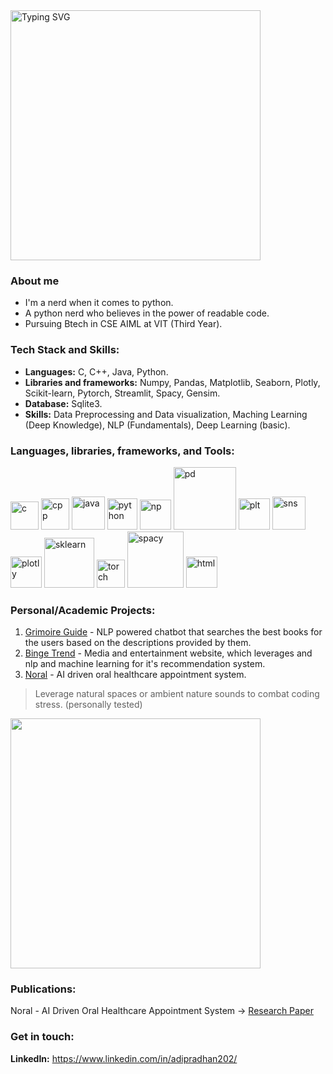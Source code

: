 <img src="https://readme-typing-svg.demolab.com?font=Fira+Code&pause=1000&width=435&lines=Hello+%3A);I'm+Aditya+Pradhan" alt="Typing SVG" width="400"/>

### About me
* I'm a nerd when it comes to python.
* A python nerd who believes in the power of readable code.
* Pursuing Btech in CSE AIML at VIT (Third Year).

### Tech Stack and Skills:
* **Languages:** C, C++, Java, Python.
* **Libraries and frameworks:** Numpy, Pandas, Matplotlib, Seaborn, Plotly, Scikit-learn, Pytorch, Streamlit, Spacy, Gensim.
* **Database:** Sqlite3.
* **Skills:** Data Preprocessing and Data visualization, Maching Learning (Deep Knowledge), NLP (Fundamentals), Deep Learning (basic).

### Languages, libraries, frameworks, and Tools:
<div>
    <img src="https://upload.wikimedia.org/wikipedia/commons/1/19/C_Logo.png" alt="c" width="45">
    <img src="https://cdn.pixabay.com/photo/2021/12/06/13/38/c-6850391_1280.png" alt="cpp" width="45" height="50">
    <img src="https://images.icon-icons.com/1381/PNG/512/java_93883.png" alt="java" width="53">
    <img src="https://images.icon-icons.com/2699/PNG/512/python_logo_icon_168886.png" alt="python" width="48" height="50">
    <img src="https://www.projectkalki.com/assets/logo3.png" alt="np" width="50" height="48">
    <img src="https://media.licdn.com/dms/image/v2/D4D12AQEKIdttVBh55Q/article-cover_image-shrink_600_2000/article-cover_image-shrink_600_2000/0/1688538106780?e=2147483647&v=beta&t=eVjzQcwwmOGP7qHFjTWvyON1z44CTHHhfSAMBPFZ0a0" alt="pd" width="100">
    <img src="https://upload.wikimedia.org/wikipedia/commons/thumb/0/01/Created_with_Matplotlib-logo.svg/2048px-Created_with_Matplotlib-logo.svg.png" alt="plt" width="50">
    <img src="https://user-images.githubusercontent.com/315810/92159303-30d41100-edfb-11ea-8107-1c5352202571.png" alt="sns" width="53">
    <img src="https://avatars.githubusercontent.com/u/5997976?v=4" alt="plotly" width="50">
    <img src="https://upload.wikimedia.org/wikipedia/commons/0/05/Scikit_learn_logo_small.svg" alt="sklearn" width="80">
    <img src="https://cdn.creazilla.com/icons/3254256/pytorch-icon-size_256.png" alt="torch" width="45">
    <img src="https://qualifylearn.com/wp-content/uploads/2024/11/spaCy-logo.png" alt="spacy" width="90">
    <img src="https://cdn1.iconfinder.com/data/icons/programing-development-7/24/html_html5_web_programing_developer-512.png" alt="html" width="50">
</div>


### Personal/Academic Projects:
1. [Grimoire Guide](https://github.com/adityapradhan202/Grimoire-Guide) - NLP powered chatbot that searches the best books for the users based on the descriptions provided by them.
2. [Binge Trend](https://github.com/adityapradhan202/Binge-Trend) - Media and entertainment website, which leverages and nlp and machine learning for it's recommendation system.
3. [Noral](https://github.com/adityapradhan202/Noral) - AI driven oral healthcare appointment system.

> Leverage natural spaces or ambient nature sounds to combat coding stress. (personally tested) 

<img src="https://giffiles.alphacoders.com/105/105224.gif" width="400">


### Publications:
Noral - AI Driven Oral Healthcare Appointment System -> [Research Paper](https://ijircce.com/admin/main/storage/app/pdf/7rUnXm1zcnu4s05s07tYOWFS5XqLAnj3H2MgEP1P.pdf)

### Get in touch:
**LinkedIn:** https://www.linkedin.com/in/adipradhan202/
